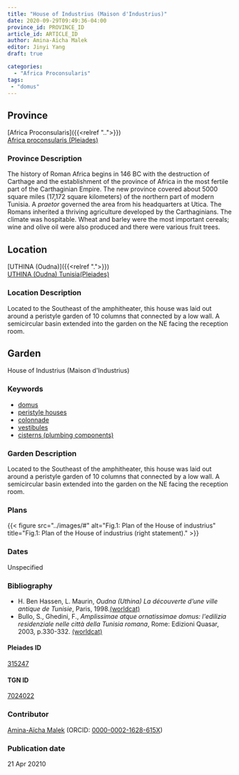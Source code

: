 ```yaml
---
title: "House of Industrius (Maison d'Industrius)"
date: 2020-09-29T09:49:36-04:00
province_id: PROVINCE_ID
article_id: ARTICLE_ID
author: Amina-Aïcha Malek
editor: Jinyi Yang
draft: true

categories:
  - "Africa Proconsularis"
tags:
 - "domus"
---
```


## Province
[Africa Proconsularis]({{<relref "..">}}) \
[Africa proconsularis (Pleiades)](https://pleiades.stoa.org/places/991341)

### Province Description
The history of Roman Africa begins in 146 BC with the destruction of Carthage and the establishment of the province of Africa in the most fertile part of the Carthaginian Empire.  The new province covered about 5000 square miles (17,172 square kilometers) of the northern part of modern Tunisia.  A *praetor* governed the area from his headquarters at Utica.  The Romans inherited a thriving agriculture developed by the Carthaginians.  The climate was hospitable.  Wheat and barley were the most important cereals; wine and olive oil were also produced and there were various fruit trees.
<!-- DESCRIPTION -->


## Location
[UTHINA (Oudna)]({{<relref ".">}}) \
[UTHINA (Oudna) Tunisia(Pleiades)](https://pleiades.stoa.org/places/315247)

### Location Description
Located to the Southeast of the amphitheater, this house was laid out around a peristyle garden of 10 columns that connected by a low wall. A semicircular basin extended into the garden on the NE facing the reception room.

<!--## Sublocation-->

<!--
[AREA WITHIN LOCATION, LIKE “PALATINE HILL”](GEOREFERENCE LINK)
A sublocation is any area larger than an individual garden, but located within a location. I would always try to include a link to a controlled vocabulary here if possible. This ID may well be different from the Garden ID, e.g., Pompeii versus a Garden in one of the houses which has its own Pleiades ID.
-->

<!--### Sublocation Description-->

<!-- DESCRIPTION -->

## Garden

House of Industrius (Maison d'Industrius)

### Keywords
- [domus](http://vocab.getty.edu/page/aat/300005506)
- [peristyle houses](http://vocab.getty.edu/page/aat/300005452)
- [colonnade](http://vocab.getty.edu/page/aat/300002613)
- [vestibules](http://vocab.getty.edu/page/aat/300083076)
- [cisterns (plumbing components)](http://vocab.getty.edu/page/aat/300052558)

### Garden Description

Located to the Southeast of the amphitheater, this house was laid out around a peristyle garden of 10 columns that connected by a low wall. A semicircular basin extended into the garden on the NE facing the reception room.



<!--### Maps-->


### Plans
{{< figure src="../images/#" alt="Fig.1: Plan of the House of industrius" title="Fig.1: Plan of the House of industrius (right statement)." >}}


<!--### Images-->

<!--{{< figure src="../images/AFR_Uth_Ind_Malek.jpg" alt="Fig. 1: Plan of the House of Industrius. Photo courtesy of Amina-Aïcha Malek." title="Fig. 1: Plan of the House of Industrius. Photo courtesy of Amina-Aïcha Malek.(Rights statement)" >}}-->

### Dates

Unspecified

### Bibliography

* H. Ben Hassen, L. Maurin, *Oudna (Uthina) La découverte d’une ville antique de Tunisie*, Paris, 1998.[(worldcat)](http://www.worldcat.org/oclc/492084212)
* Bullo, S., Ghedini, F., *Amplissimae atque ornatissimae domus: l'edilizia residenziale nelle città della Tunisia romana*, Rome: Edizioni Quasar, 2003, p.330-332.  [(worldcat)](http://www.worldcat.org/oclc/989088620)


#### Pleiades ID

[315247](https://pleiades.stoa.org/places/315247)

#### TGN ID

[7024022](http://vocab.getty.edu/page/tgn/7024022)

### Contributor
[Amina-Aïcha Malek](http://worldcat.org/identities/lccn-n2012075871/) (ORCID: [0000-0002-1628-615X](https://orcid.org/0000-0002-1628-615X))

### Publication date


21 Apr 20210
